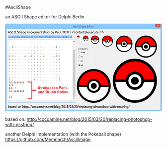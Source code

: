 #AsciiShape

an ASCII Shape editor for Delphi Berlin

![screenshot](AsciiShapeEditor.png)

based on:
http://cocoamine.net/blog/2015/03/20/replacing-photoshop-with-nsstring/

another Delphi implementation (with the Pokeball shape)
https://github.com/Memnarch/AsciiImage
